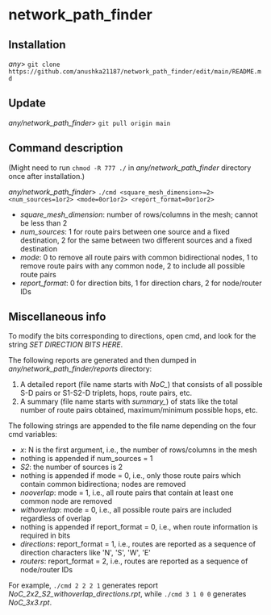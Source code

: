 # network_path_finder

## Installation

*any*> `git clone https://github.com/anushka21187/network_path_finder/edit/main/README.md`


## Update

*any/network_path_finder*> `git pull origin main`


## Command description

(Might need to run `chmod -R 777 ./` in *any/network_path_finder* directory once after installation.)

*any/network_path_finder*> `./cmd <square_mesh_dimension>=2> <num_sources=1or2> <mode=0or1or2> <report_format=0or1or2>` 

* *square_mesh_dimension*: number of rows/columns in the mesh; cannot be less than 2
* *num_sources*: 1 for route pairs between one source and a fixed destination, 2 for the same between two different sources and a fixed destination
* *mode*: 0 to remove all route pairs with common bidirectional nodes, 1 to remove route pairs with any common node, 2 to include all possible route pairs
* *report_format*: 0 for direction bits, 1 for direction chars, 2 for node/router IDs


## Miscellaneous info

To modify the bits corresponding to directions, open cmd, and look for the string *SET DIRECTION BITS HERE*.

The following reports are generated and then dumped in *any/network_path_finder/reports* directory:
1. A detailed report (file name starts with *NoC_*) that consists of all possible S-D pairs or S1-S2-D triplets, hops, route pairs, etc.
2. A summary (file name starts with *summary_*) of stats like the total number of route pairs obtained, maximum/minimum possible hops, etc.


The following strings are appended to the file name depending on the four cmd variables:
* *<N>x<N>*: N is the first argument, i.e., the number of rows/columns in the mesh
* nothing is appended if num_sources = 1
* _S2_: the number of sources is 2
* nothing is appended if mode = 0, i.e., only those route pairs which contain common bidirectiona; nodes are removed
* _nooverlap_: mode = 1, i.e., all route pairs that contain at least one common node are removed
* _withoverlap_: mode = 0, i.e., all possible route pairs are included regardless of overlap
* nothing is appended if report_format = 0, i.e., when route information is required in bits
* _directions_: report_format = 1, i.e., routes are reported as a sequence of direction characters like 'N', 'S', 'W', 'E'
* _routers_: report_format = 2, i.e., routes are reported as a sequence of node/router IDs
  
For example, `./cmd 2 2 2 1` generates report *NoC_2x2_S2_withoverlap_directions.rpt*, while `./cmd 3 1 0 0` generates *NoC_3x3.rpt*.
